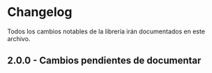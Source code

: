 # Changelog

Todos los cambios notables de la librería irán documentados en este archivo.

## 2.0.0 - Cambios pendientes de documentar
